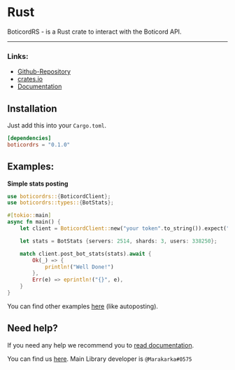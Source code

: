 # Rust
BoticordRS - is a Rust crate to interact with the Boticord API.
____

### Links:

- [Github-Repository](https://github.com/boticord/boticordrs) 
- [crates.io](https://crates.io/crates/boticordrs) 
- [Documentation](https://docs.rs/boticordrs) 


## Installation

Just add this into your `Cargo.toml`.

```toml
[dependencies]
boticordrs = "0.1.0"
```

## Examples:
**Simple stats posting**

```rs
use boticordrs::{BoticordClient};
use boticordrs::types::{BotStats};

#[tokio::main]
async fn main() {
    let client = BoticordClient::new("your token".to_string()).expect("failed client");

    let stats = BotStats {servers: 2514, shards: 3, users: 338250};

    match client.post_bot_stats(stats).await {
        Ok(_) => {
            println!("Well Done!")
        },
        Err(e) => eprintln!("{}", e),
    }
}
```

You can find other examples [here](https://github.com/boticord/boticordrs/tree/master/examples) (like autoposting).

## Need help?

If you need any help we recommend you to [read documentation](https://docs.rs/boticordrs).

You can find us [here](https://boticord.top/discord). Main Library developer is `@Marakarka#0575`
